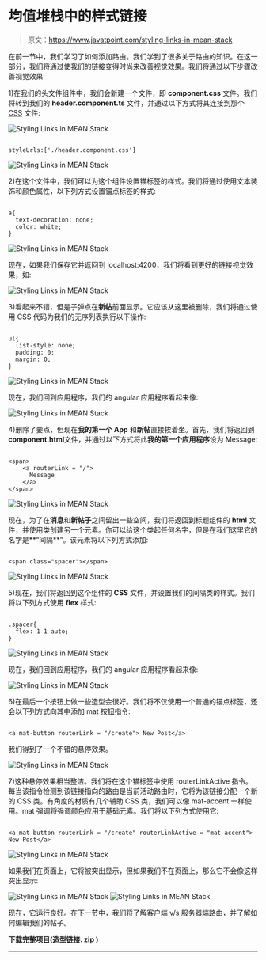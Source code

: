 # 均值堆栈中的样式链接

> 原文：<https://www.javatpoint.com/styling-links-in-mean-stack>

在前一节中，我们学习了如何添加路由。我们学到了很多关于路由的知识。在这一部分，我们将通过使我们的链接变得时尚来改善视觉效果。我们将通过以下步骤改善视觉效果:

1)在我们的头文件组件中，我们会新建一个文件，即 **component.css** 文件。我们将转到我们的 **header.component.ts** 文件，并通过以下方式将其连接到那个 [CSS](https://www.javatpoint.com/css-tutorial) 文件:

![Styling Links in MEAN Stack](img/d5d210d4c7ea3e1f0bbd605243fdf849.png)

```

styleUrls:['./header.component.css']

```

![Styling Links in MEAN Stack](img/4740daeeab26b9e9b520497243bee674.png)

2)在这个文件中，我们可以为这个组件设置锚标签的样式。我们将通过使用文本装饰和颜色属性，以下列方式设置锚点标签的样式:

```

a{
  text-decoration: none;
  color: white;
}

```

![Styling Links in MEAN Stack](img/9398287c5fc34a589851f5385b69a6c2.png)

现在，如果我们保存它并返回到 localhost:4200，我们将看到更好的链接视觉效果，如:

![Styling Links in MEAN Stack](img/ba7ffa5a8aa26578ff40c9dae489c63c.png)

3)看起来不错，但是子弹点在**新帖**前面显示。它应该从这里被删除，我们将通过使用 CSS 代码为我们的无序列表执行以下操作:

```

ul{
  list-style: none;
  padding: 0;
  margin: 0;
}

```

![Styling Links in MEAN Stack](img/934023153ed4486bc7eac726e4aeedbe.png)

现在，我们回到应用程序，我们的 angular 应用程序看起来像:

![Styling Links in MEAN Stack](img/0981c3957b2bf6eb689d84fc12271e6a.png)

4)删除了要点，但现在**我的第一个 App** 和**新帖**直接挨着坐。首先，我们将返回到**component.html**文件，并通过以下方式将此**我的第一个应用程序**设为 Message:

```

<span>
    <a routerLink = "/">
      Message
    </a>
</span>

```

![Styling Links in MEAN Stack](img/eb914efacf185f85e6d0a2c28dada138.png)

现在，为了在**消息**和**新帖子**之间留出一些空间，我们将返回到标题组件的 **html** 文件，并使用类创建另一个元素。你可以给这个类起任何名字，但是在我们这里它的名字是**“间隔**”。该元素将以下列方式添加:

```

<span class="spacer"></span>

```

![Styling Links in MEAN Stack](img/97c66159219710c87b0cbb204554c7a7.png)

5)现在，我们将返回到这个组件的 **CSS** 文件，并设置我们的间隔类的样式。我们将以下列方式使用 **flex** 样式:

```

.spacer{
  flex: 1 1 auto;
}

```

![Styling Links in MEAN Stack](img/ff25513182f356bfb34692c4831c39f7.png)

现在，我们回到应用程序，我们的 angular 应用程序看起来像:

![Styling Links in MEAN Stack](img/1d64466518ef6e10e0e60412b2c5ec69.png)

6)在最后一个按钮上做一些造型会很好。我们将不仅使用一个普通的锚点标签，还会以下列方式向其中添加 mat 按钮指令:

```

<a mat-button routerLink = "/create"> New Post</a>

```

我们得到了一个不错的悬停效果。

![Styling Links in MEAN Stack](img/ce751af3f26f804e35f70f650c370e78.png)

7)这种悬停效果相当整洁。我们将在这个锚标签中使用 routerLinkActive 指令。每当该指令检测到该链接指向的路由是当前活动路由时，它将为该链接分配一个新的 CSS 类。有角度的材质有几个辅助 CSS 类，我们可以像 mat-accent 一样使用。mat 强调将强调颜色应用于基础元素。我们将以下列方式使用它:

```

<a mat-button routerLink = "/create" routerLinkActive = "mat-accent"> New Post</a>

```

![Styling Links in MEAN Stack](img/b4310f6a5517e7887d4cd1732cee0c30.png)

如果我们在页面上，它将被突出显示，但如果我们不在页面上，那么它不会像这样突出显示:

![Styling Links in MEAN Stack](img/62363473a0dbb40c017c5a64508b8bec.png)
![Styling Links in MEAN Stack](img/b4e0852d005bb0df874b6e79e4efeed1.png)

现在，它运行良好。在下一节中，我们将了解客户端 v/s 服务器端路由，并了解如何编辑我们的帖子。

**下载完整项目(造型链接. zip )**

* * *